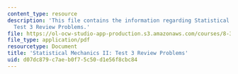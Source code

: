 ```yaml
---
content_type: resource
description: 'This file contains the information regarding Statistical Mechanics II:
  Test 3 Review Problems.'
file: https://ol-ocw-studio-app-production.s3.amazonaws.com/courses/8-334-statistical-mechanics-ii-statistical-physics-of-fields-spring-2014/d07dc879c7aeb0f75c50d1e56f8cbc84_MIT8_334S14_TestReview3.pdf
file_type: application/pdf
resourcetype: Document
title: 'Statistical Mechanics II: Test 3 Review Problems'
uid: d07dc879-c7ae-b0f7-5c50-d1e56f8cbc84
---
```

